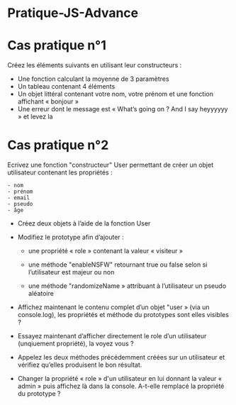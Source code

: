 # Pratique-JS-Advance

# Cas pratique n°1

Créez les éléments suivants en utilisant leur constructeurs :

- Une fonction calculant la moyenne de 3 paramètres
- Un tableau contenant 4 éléments
- Un objet littéral contenant votre nom, votre prénom et une fonction affichant
« bonjour »
- Une erreur dont le message est « What’s going on ? And I say heyyyyyy » et levez la

# Cas pratique n°2

Ecrivez une fonction "constructeur" User permettant de créer un objet utilisateur
contenant les propriétés :

    - nom
    - prénom
    - email
    - pseudo
    - âge

- Créez deux objets à l’aide de la fonction User

- Modifiez le prototype afin d’ajouter :
    - une propriété « role » contenant la valeur « visiteur »
    - une méthode "enableNSFW" retournant true ou false selon si l’utilisateur est
    majeur ou non

    - une méthode "randomizeName » attribuant à l’utilisateur un pseudo aléatoire

- Affichez maintenant le contenu complet d’un objet "user » (via un console.log), les
propriétés et méthode du prototypes sont elles visibles ?

- Essayez maintenant d’afficher directement le role d’un utilisateur (unqiuement
propriété), la voyez vous ?

- Appelez les deux méthodes précédemment créées sur un utilisateur et vérifiez qu’elles
produisent le bon résultat.

- Changer la propriété « role » d'un utilisateur en lui donnant la valeur « admin » puis affichez là dans la console. A-t-elle remplacé la propriété du prototype ?
